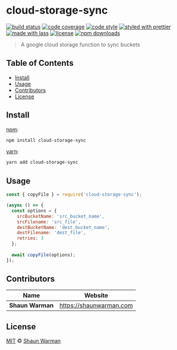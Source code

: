 # cloud-storage-sync

[![build status](https://img.shields.io/travis/shaunwarman/cloud-storage-sync.svg)](https://travis-ci.com/shaunwarman/cloud-storage-sync)
[![code coverage](https://img.shields.io/codecov/c/github/shaunwarman/cloud-storage-sync.svg)](https://codecov.io/gh/shaunwarman/cloud-storage-sync)
[![code style](https://img.shields.io/badge/code_style-XO-5ed9c7.svg)](https://github.com/sindresorhus/xo)
[![styled with prettier](https://img.shields.io/badge/styled_with-prettier-ff69b4.svg)](https://github.com/prettier/prettier)
[![made with lass](https://img.shields.io/badge/made_with-lass-95CC28.svg)](https://lass.js.org)
[![license](https://img.shields.io/github/license/shaunwarman/cloud-storage-sync.svg)](LICENSE)
[![npm downloads](https://img.shields.io/npm/dt/cloud-storage-sync.svg)](https://npm.im/cloud-storage-sync)

> A google cloud storage function to sync buckets


## Table of Contents

* [Install](#install)
* [Usage](#usage)
* [Contributors](#contributors)
* [License](#license)


## Install

[npm][]:

```sh
npm install cloud-storage-sync
```

[yarn][]:

```sh
yarn add cloud-storage-sync
```


## Usage

```js
const { copyFile } = require('cloud-storage-sync');

(async () => {
  const options = {
    srcBucketName: 'src_bucket_name',
    srcFilename: 'src_file',
    destBucketName: 'dest_bucket_name',
    destFilename: 'dest_file',
    retries: 3
  };
  
  await copyFile(options);
});
```


## Contributors

| Name             | Website                   |
| ---------------- | ------------------------- |
| **Shaun Warman** | <https://shaunwarman.com> |


## License

[MIT](LICENSE) © [Shaun Warman](https://shaunwarman.com)


## 

[npm]: https://www.npmjs.com/

[yarn]: https://yarnpkg.com/
